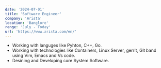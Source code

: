 ```yaml
---
date: '2024-07-01'
title: 'Software Engineer'
company: 'Arista'
location: 'Banglore'
range: 'July - Today'
url: 'https://www.arista.com/en/'
---
```


- Working with languges like Pyhton, C++, Go.
- Working with technologies like Containers, Linux Server, gerrit, Git band using Vim, Emacs and Vs code. 
- Desining and Developing core System Software.
